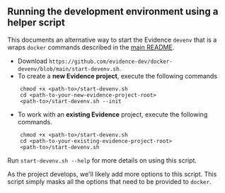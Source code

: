 ## Running the development environment using a helper script
This documents an alternative way to start the Evidence `devenv` that is a wraps   `docker` commands described in the [main README](../README.md).

* Download `https://github.com/evidence-dev/docker-devenv/blob/main/start-devenv.sh`. 
* To create a **new Evidence project**, execute the following commands
``` 
    chmod +x <path-to>/start-devenv.sh
    cd <path-to-your-new-evidence-project-root>
    <path-to>/start-devenv.sh --init
```
* To work with an **existing Evidence** project, execute the following commands.
``` 
    chmod +x <path-to>/start-devenv.sh
    cd <path-to-your-existing-evidence-project-root>
    <path-to>/start-devenv.sh
```

Run `start-devenv.sh --help` for more details on using this script. 

As the project develops, we'll likely add more options to this script. This script simply masks all the options that need to be provided to `docker`.